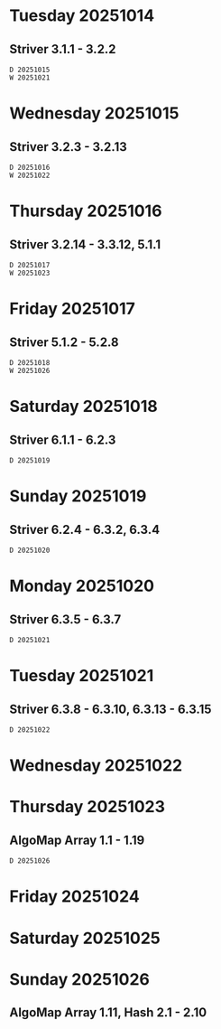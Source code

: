 # Tuesday 20251014

## Striver 3.1.1 - 3.2.2

    D 20251015
    W 20251021

# Wednesday 20251015

## Striver 3.2.3 - 3.2.13

    D 20251016
    W 20251022

# Thursday 20251016

## Striver 3.2.14 - 3.3.12, 5.1.1

    D 20251017
    W 20251023

# Friday 20251017

## Striver 5.1.2 - 5.2.8

    D 20251018
    W 20251026

# Saturday 20251018

## Striver 6.1.1 - 6.2.3

    D 20251019

# Sunday 20251019

## Striver 6.2.4 - 6.3.2, 6.3.4

    D 20251020

# Monday 20251020

## Striver 6.3.5 - 6.3.7

    D 20251021

# Tuesday 20251021

## Striver 6.3.8 - 6.3.10, 6.3.13 - 6.3.15

    D 20251022

# Wednesday 20251022

# Thursday 20251023

## AlgoMap Array 1.1 - 1.19

    D 20251026

# Friday 20251024

# Saturday 20251025

# Sunday 20251026

## AlgoMap Array 1.11, Hash 2.1 - 2.10
